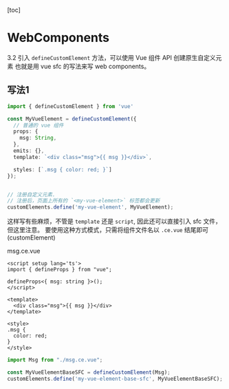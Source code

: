 [toc]

# WebComponents
3.2 引入 `defineCustomElement` 方法，可以使用 Vue 组件 API 创建原生自定义元素
也就是用 vue sfc 的写法来写 web components。

## 写法1 
```ts
import { defineCustomElement } from 'vue'

const MyVueElement = defineCustomElement({
  // 普通的 vue 组件
  props: {
    msg: String,
  },
  emits: {},
  template: `<div class="msg">{{ msg }}</div>`,

  styles: [`.msg { color: red; }`]
});


// 注册自定义元素.
// 注册后，页面上所有的 `<my-vue-element>` 标签都会更新
customElements.define('my-vue-element', MyVueElement);
```
这样写有些麻烦，不管是 `template` 还是 `script`, 因此还可以直接引入 sfc 文件，但这里注意。
要使用这种方式模式，只需将组件文件名以 `.ce.vue` 结尾即可(customElement)

msg.ce.vue
```vue
<script setup lang='ts'>
import { defineProps } from "vue";

defineProps<{ msg: string }>();
</script>

<template>
  <div class="msg">{{ msg }}</div>
</template>

<style>
.msg { 
  color: red; 
}
</style>
```

```ts
import Msg from "./msg.ce.vue";

const MyVueElementBaseSFC = defineCustomElement(Msg);
customElements.define('my-vue-element-base-sfc', MyVueElementBaseSFC);
```
